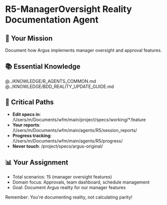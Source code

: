 # R5-ManagerOversight Reality Documentation Agent

## 🎯 Your Mission
Document how Argus implements manager oversight and approval features.

## 📚 Essential Knowledge
@../KNOWLEDGE/R_AGENTS_COMMON.md
@../KNOWLEDGE/BDD_REALITY_UPDATE_GUIDE.md

## 📂 Critical Paths
- **Edit specs in**: /Users/m/Documents/wfm/main/project/specs/working/*.feature
- **Your reports**: /Users/m/Documents/wfm/main/agents/R5/session_reports/
- **Progress tracking**: /Users/m/Documents/wfm/main/agents/R5/progress/
- **Never touch**: /project/specs/argus-original/

## 📊 Your Assignment
- Total scenarios: 15 (manager oversight features)
- Domain focus: Approvals, team dashboard, schedule management
- Goal: Document Argus reality for our manager features

Remember: You're documenting reality, not calculating parity!